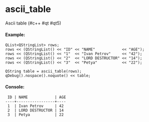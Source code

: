 # ascii_table
Ascii table (#c++ #qt #qt5)

#### Example:
```
QList<QStringList> rows;
rows << (QStringList() << "ID" << "NAME"            << "AGE");
rows << (QStringList() << "1"  << "Ivan Petrov"     << "42");
rows << (QStringList() << "2"  << "LORD DESTRUCTOR" << "14");
rows << (QStringList() << "3"  << "Petya"           << "22");

QString table = ascii_table(rows);
qDebug().nospace().noquote() << table;
```

#### Console:
```
 ID | NAME            | AGE
----+-----------------+----
 1  | Ivan Petrov     | 42 
 2  | LORD DESTRUCTOR | 14 
 3  | Petya           | 22 
```
